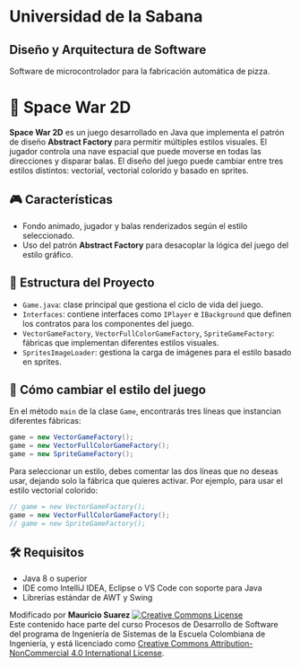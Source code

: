 # Universidad de la Sabana
## Diseño y Arquitectura de Software

Software de microcontrolador para la fabricación automática de pizza.

# 🚀 Space War 2D

**Space War 2D** es un juego desarrollado en Java que implementa el patrón de diseño **Abstract Factory** para permitir múltiples estilos visuales. El jugador controla una nave espacial que puede moverse en todas las direcciones y disparar balas. El diseño del juego puede cambiar entre tres estilos distintos: vectorial, vectorial colorido y basado en sprites.

## 🎮 Características

- Fondo animado, jugador y balas renderizados según el estilo seleccionado.
- Uso del patrón **Abstract Factory** para desacoplar la lógica del juego del estilo gráfico.

## 🧱 Estructura del Proyecto

- `Game.java`: clase principal que gestiona el ciclo de vida del juego.
- `Interfaces`: contiene interfaces como `IPlayer` e `IBackground` que definen los contratos para los componentes del juego.
- `VectorGameFactory`, `VectorFullColorGameFactory`, `SpriteGameFactory`: fábricas que implementan diferentes estilos visuales.
- `SpritesImageLoader`: gestiona la carga de imágenes para el estilo basado en sprites.

## 🧪 Cómo cambiar el estilo del juego

En el método `main` de la clase `Game`, encontrarás tres líneas que instancian diferentes fábricas:

```java
game = new VectorGameFactory();
game = new VectorFullColorGameFactory();
game = new SpriteGameFactory();
```
Para seleccionar un estilo, debes comentar las dos líneas que no deseas usar, dejando solo la fábrica que quieres activar. Por ejemplo, para usar el estilo vectorial colorido:

```java
// game = new VectorGameFactory();
game = new VectorFullColorGameFactory();
// game = new SpriteGameFactory();
```

## 🛠️ Requisitos
- Java 8 o superior
- IDE como IntelliJ IDEA, Eclipse o VS Code con soporte para Java
- Librerías estándar de AWT y Swing


Modificado por **Mauricio Suarez**
<a rel="license" href="http://creativecommons.org/licenses/by-nc/4.0/"><img alt="Creative Commons License" style="border-width:0" src="https://i.creativecommons.org/l/by-nc/4.0/88x31.png" /></a><br />Este contenido hace parte del curso Procesos de Desarrollo de Software del programa de Ingeniería de Sistemas de la Escuela Colombiana de Ingeniería, y está licenciado como <a rel="license" href="http://creativecommons.org/licenses/by-nc/4.0/">Creative Commons Attribution-NonCommercial 4.0 International License</a>.



